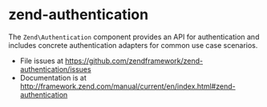 # zend-authentication

The `Zend\Authentication` component provides an API for authentication and
includes concrete authentication adapters for common use case scenarios.


- File issues at https://github.com/zendframework/zend-authentication/issues
- Documentation is at http://framework.zend.com/manual/current/en/index.html#zend-authentication
